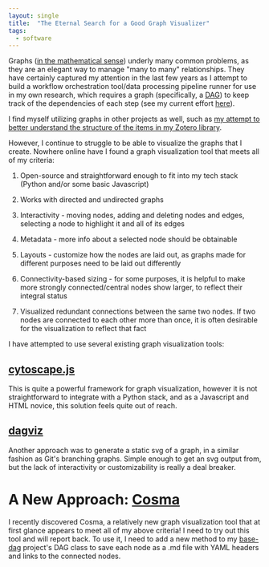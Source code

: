 ```yaml
---
layout: single
title:  "The Eternal Search for a Good Graph Visualizer"
tags:
  - software
---
```


Graphs ([in the mathematical sense](https://en.wikipedia.org/wiki/Graph_(discrete_mathematics))) underly many common problems, as they are an elegant way to manage "many to many" relationships. They have certainly captured my attention in the last few years as I attempt to build a workflow orchestration tool/data processing pipeline runner for use in my own research, which requires a graph (specifically, a [DAG](https://en.wikipedia.org/wiki/Directed_acyclic_graph)) to keep track of the dependencies of each step (see my current effort [here](https://github.com/ResearchOS/dagrunner)).

I find myself utilizing graphs in other projects as well, such as [my attempt to better understand the structure of the items in my Zotero library](https://github.com/mtillman14/zotero_utils). 

However, I continue to struggle to be able to visualize the graphs that I create. Nowhere online have I found a graph visualization tool that meets all of my criteria:

1. Open-source and straightforward enough to fit into my tech stack (Python and/or some basic Javascript)

2. Works with directed and undirected graphs

3. Interactivity - moving nodes, adding and deleting nodes and edges, selecting a node to highlight it and all of its edges

4. Metadata - more info about a selected node should be obtainable

5. Layouts - customize how the nodes are laid out, as graphs made for different purposes need to be laid out differently

6. Connectivity-based sizing - for some purposes, it is helpful to make more strongly connected/central nodes show larger, to reflect their integral status

7. Visualized redundant connections between the same two nodes. If two nodes are connected to each other more than once, it is often desirable for the visualization to reflect that fact

I have attempted to use several existing graph visualization tools:

## [cytoscape.js](https://js.cytoscape.org)
This is quite a powerful framework for graph visualization, however it is not straightforward to integrate with a Python stack, and as a Javascript and HTML novice, this solution feels quite out of reach.

## [dagviz](https://github.com/WimYedema/dagviz)
Another approach was to generate a static svg of a graph, in a similar fashion as Git's branching graphs. Simple enough to get an svg output from, but the lack of interactivity or customizability is really a deal breaker.

# A New Approach: [Cosma](https://cosma.arthurperret.fr/index.html)
I recently discovered Cosma, a relatively new graph visualization tool that at first glance appears to meet all of my above criteria! I need to try out this tool and will report back. To use it, I need to add a new method to my [base-dag](https://github.com/ResearchOS/base-dag) project's DAG class to save each node as a .md file with YAML headers and links to the connected nodes.